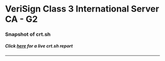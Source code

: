 # VeriSign Class 3 International Server CA - G2
### Snapshot of crt.sh
##### Click [here](https://crt.sh/?q=A653367C7267FC5B87A8380E3AAFE6071BD1D813043F75C1D5E9F694224AD9B3) for a live crt.sh report

---
